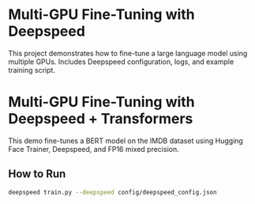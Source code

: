 # Multi-GPU Fine-Tuning with Deepspeed

This project demonstrates how to fine-tune a large language model using multiple GPUs.
Includes Deepspeed configuration, logs, and example training script.


# Multi-GPU Fine-Tuning with Deepspeed + Transformers

This demo fine-tunes a BERT model on the IMDB dataset using Hugging Face Trainer, Deepspeed, and FP16 mixed precision.

## How to Run
```bash
deepspeed train.py --deepspeed config/deepspeed_config.json